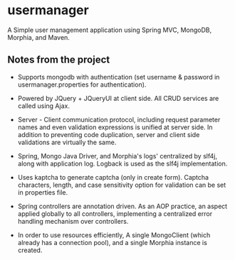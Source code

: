 usermanager
===========

A Simple user management application using Spring MVC, MongoDB, Morphia, and Maven.  

Notes from the project
----------------------

- Supports mongodb with authentication (set username & password in usermanager.properties for authentication). 

- Powered by JQuery + JQueryUI at client side. All CRUD services are called  using Ajax.

- Server - Client communication protocol, including request parameter names and even validation expressions is unified at server side. In addition to preventing code duplication, server and client side validations are virtually the same. 

- Spring, Mongo Java Driver, and Morphia's logs' centralized by slf4j, along with application log. Logback is used as the slf4j implementation. 

- Uses kaptcha to generate captcha (only in create form). Captcha characters, length, and case sensitivity option for validation can be set in properties file.

- Spring controllers are annotation driven. As an AOP practice, an aspect applied globally to all controllers, implementing a centralized error handling mechanism over controllers. 

- In order to use resources efficiently, A single MongoClient (which already has a connection pool), and a single Morphia instance is created. 


